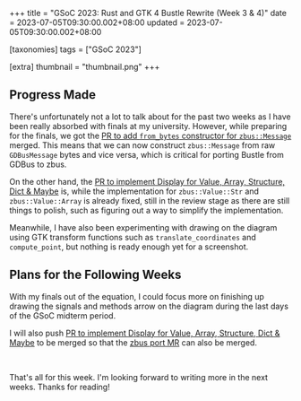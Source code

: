 +++
title = "GSoC 2023: Rust and GTK 4 Bustle Rewrite (Week 3 & 4)"
date = 2023-07-05T09:30:00.002+08:00
updated = 2023-07-05T09:30:00.002+08:00

[taxonomies]
tags = ["GSoC 2023"]

[extra]
thumbnail = "thumbnail.png"
+++

## Progress Made

There's unfortunately not a lot to talk about for the past two weeks as I have been really absorbed with finals at my university. However, while preparing for the finals, we got the [PR to add `from_bytes` constructor for `zbus::Message`](https://github.com/dbus2/zbus/pull/370) merged. This means that we can now construct `zbus::Message` from raw `GDBusMessage` bytes and vice versa, which is critical for porting Bustle from GDBus to zbus.<!-- more -->

On the other hand, the [PR to implement Display for Value, Array, Structure, Dict & Maybe](https://github.com/dbus2/zbus/pull/379) is, while the implementation for `zbus::Value::Str` and `zbus::Value::Array` is already fixed, still in the review stage as there are still things to polish, such as figuring out a way to simplify the implementation.

Meanwhile, I have also been experimenting with drawing on the diagram using GTK transform functions such as `translate_coordinates` and `compute_point`, but nothing is ready enough yet for a screenshot.

## Plans for the Following Weeks

With my finals out of the equation, I could focus more on finishing up drawing the signals and methods arrow on the diagram during the last days of the GSoC midterm period.

I will also push [PR to implement Display for Value, Array, Structure, Dict & Maybe](https://github.com/dbus2/zbus/pull/379) to be merged so that the [zbus port MR](https://gitlab.gnome.org/msandova/bustle/-/merge_requests/2) can also be merged.

<br>

That's all for this week. I'm looking forward to writing more in the next weeks. Thanks for reading!
